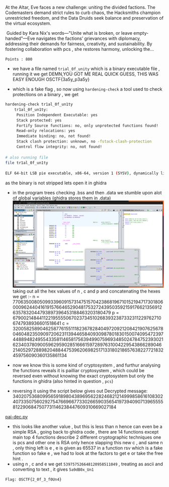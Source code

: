 At the Altar, Eve faces a new challenge: uniting the divided factions. The Codemasters demand strict rules to curb chaos, the Hacksmiths champion unrestricted freedom, and the Data Druids seek balance and preservation of the virtual ecosystem.

 Guided by Kara Nix's words—"Unite what is broken, or leave empty-handed"—Eve navigates the factions’ grievances with diplomacy, addressing their demands for fairness, creativity, and sustainability. By fostering collaboration with pcs , she restores harmony, unlocking the…

`Points : 800`

- we have a file named `trial_0f_unity` which is a binary executable file , running it we get   DEMN,YOU GOT ME REAL QUICK
			     GUESS, THIS WAS EASY ENOUGH
				 OSCTF{3a5y_p3a5y}

- which is a fake flag , so now using `hardening-check` a tool used to check protections on a binary , we get 

```sh
hardening-check tr1al_0f_un1ty 
	tr1al_0f_un1ty:
	 Position Independent Executable: yes
	 Stack protected: yes
	 Fortify Source functions: no, only unprotected functions found!
	 Read-only relocations: yes
	 Immediate binding: no, not found!
	 Stack clash protection: unknown, no -fstack-clash-protection                                 instructions found
	 Control flow integrity: no, not found!

# also running file 
file tr1al_0f_un1ty

ELF 64-bit LSB pie executable, x86-64, version 1 (SYSV), dynamically linked, interpreter /lib64/ld-linux-x86-64.so.2, for GNU/Linux 4.4.0, BuildID[sha1]=5b33c789834cde175ba690509a62deac964e2cbb, not stripped
```
as the binary is not stripped lets open it in ghidra

- in the program trees checking .bss and then .data we stumble upon alot of global variables (ghidra stores them in .data) 
![[ghidra.png]](ghidra.png)
taking out all the hex values of n , c and p and concatenating the hexes we get :-
n = 7706350080509933960915731475157042386819671015219471730180600096244041619157664652904817532724395035921591766213569126357832044793897396453188463203180479
p = 67900214844112219555506702373451026839323873323112297627106747938936601518641
c = 3200582589046258776155111823678284049720921208421907625678046048235090972062311394465840930987801830150074095472397448894824955433581146581756394990759693485024784752393021623403780900596295902851666159728976310042295438662890462140529728898204884475396206982517133180218657638227721832459756090360135861134

- now we know this is some kind of cryptosystem , and furthur analysing the functions reveals it is pailliar cryptosystem , which could be reversed even without knowing the exact cryptosystem but only the functions in ghidra (also hinted in question , `pcs`)

- reversing it using the script below gives out 
	Decrypted message: 3402075368099565918980438969562282468212149998586161083024073350756029275476696677330266590356541973940907139655558122906847507731146238447609310669027184

[pai-dec.py](pai-dec.py)

- this looks like another value , but this is less than n hence can even be a simple RSA , going back to ghidra code , there are 14 functions except main top 4 functions describe 2 different cryptographic techniques one is pcs and other one is RSA only hence slapping this new c , and same n , only thing left is e , e is given as 65537 in a function rsv which is a fake function so fake e , we had to look at the factors to get e or take the free hint .
- using n , c and e we get `539757526648120958511049` , treating as ascii and converting to text , it gives `5a9dB0x_Un1`

 `Flag: OSCTF{2_0f_3_f0Un4}`
